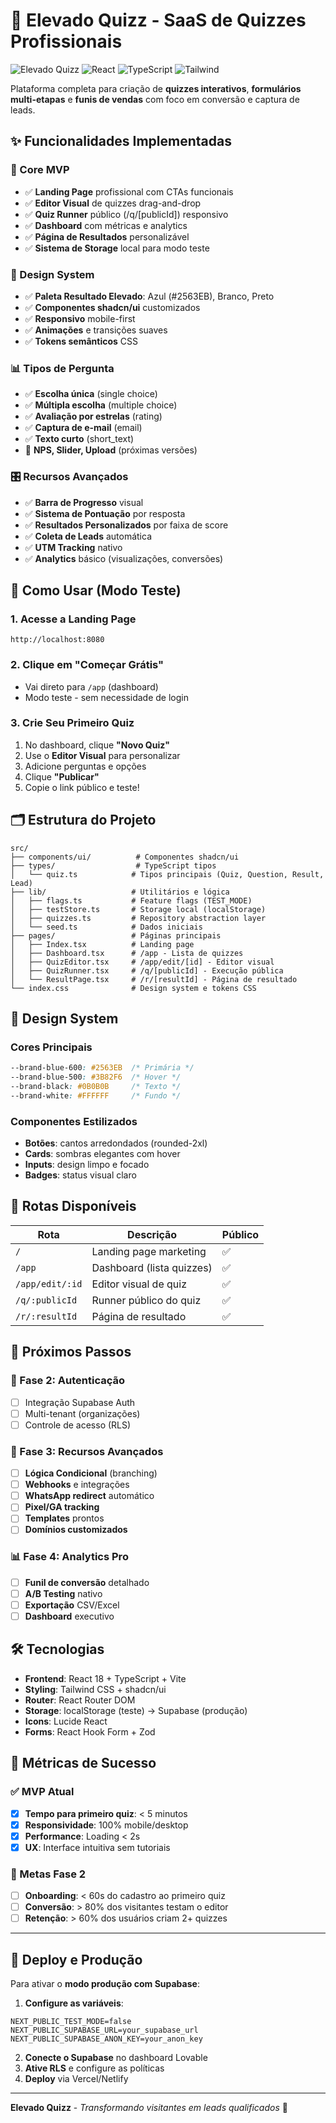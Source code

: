 # 🚀 Elevado Quizz - SaaS de Quizzes Profissionais

![Elevado Quizz](https://img.shields.io/badge/Status-MVP%20Funcional-brightgreen)
![React](https://img.shields.io/badge/React-18.3.1-blue)
![TypeScript](https://img.shields.io/badge/TypeScript-Ready-blue)
![Tailwind](https://img.shields.io/badge/Tailwind-CSS-blue)

Plataforma completa para criação de **quizzes interativos**, **formulários multi-etapas** e **funis de vendas** com foco em conversão e captura de leads.

## ✨ Funcionalidades Implementadas

### 🎯 Core MVP
- ✅ **Landing Page** profissional com CTAs funcionais
- ✅ **Editor Visual** de quizzes drag-and-drop
- ✅ **Quiz Runner** público (/q/[publicId]) responsivo
- ✅ **Dashboard** com métricas e analytics
- ✅ **Página de Resultados** personalizável
- ✅ **Sistema de Storage** local para modo teste

### 🎨 Design System
- ✅ **Paleta Resultado Elevado**: Azul (#2563EB), Branco, Preto
- ✅ **Componentes shadcn/ui** customizados
- ✅ **Responsivo** mobile-first
- ✅ **Animações** e transições suaves
- ✅ **Tokens semânticos** CSS

### 📊 Tipos de Pergunta
- ✅ **Escolha única** (single choice)
- ✅ **Múltipla escolha** (multiple choice)  
- ✅ **Avaliação por estrelas** (rating)
- ✅ **Captura de e-mail** (email)
- ✅ **Texto curto** (short_text)
- 🔄 **NPS, Slider, Upload** (próximas versões)

### 🎛️ Recursos Avançados
- ✅ **Barra de Progresso** visual
- ✅ **Sistema de Pontuação** por resposta
- ✅ **Resultados Personalizados** por faixa de score
- ✅ **Coleta de Leads** automática
- ✅ **UTM Tracking** nativo
- ✅ **Analytics** básico (visualizações, conversões)

## 🚦 Como Usar (Modo Teste)

### 1. Acesse a Landing Page
```
http://localhost:8080
```

### 2. Clique em "Começar Grátis"
- Vai direto para `/app` (dashboard)
- Modo teste - sem necessidade de login

### 3. Crie Seu Primeiro Quiz
1. No dashboard, clique **"Novo Quiz"**
2. Use o **Editor Visual** para personalizar
3. Adicione perguntas e opções
4. Clique **"Publicar"** 
5. Copie o link público e teste!

## 🗂️ Estrutura do Projeto

```
src/
├── components/ui/          # Componentes shadcn/ui
├── types/                  # TypeScript tipos
│   └── quiz.ts            # Tipos principais (Quiz, Question, Result, Lead)
├── lib/                   # Utilitários e lógica
│   ├── flags.ts           # Feature flags (TEST_MODE)
│   ├── testStore.ts       # Storage local (localStorage)
│   ├── quizzes.ts         # Repository abstraction layer
│   └── seed.ts            # Dados iniciais
├── pages/                 # Páginas principais
│   ├── Index.tsx          # Landing page
│   ├── Dashboard.tsx      # /app - Lista de quizzes
│   ├── QuizEditor.tsx     # /app/edit/[id] - Editor visual
│   ├── QuizRunner.tsx     # /q/[publicId] - Execução pública
│   └── ResultPage.tsx     # /r/[resultId] - Página de resultado
└── index.css              # Design system e tokens CSS
```

## 🎨 Design System

### Cores Principais
```css
--brand-blue-600: #2563EB  /* Primária */
--brand-blue-500: #3B82F6  /* Hover */
--brand-black: #0B0B0B     /* Texto */
--brand-white: #FFFFFF     /* Fundo */
```

### Componentes Estilizados
- **Botões**: cantos arredondados (rounded-2xl)
- **Cards**: sombras elegantes com hover
- **Inputs**: design limpo e focado
- **Badges**: status visual claro

## 📱 Rotas Disponíveis

| Rota | Descrição | Público |
|------|-----------|---------|
| `/` | Landing page marketing | ✅ |
| `/app` | Dashboard (lista quizzes) | ✅ |
| `/app/edit/:id` | Editor visual de quiz | ✅ |
| `/q/:publicId` | Runner público do quiz | ✅ |
| `/r/:resultId` | Página de resultado | ✅ |

## 🔧 Próximos Passos

### 🔐 Fase 2: Autenticação
- [ ] Integração Supabase Auth
- [ ] Multi-tenant (organizações)
- [ ] Controle de acesso (RLS)

### 🎯 Fase 3: Recursos Avançados
- [ ] **Lógica Condicional** (branching)
- [ ] **Webhooks** e integrações
- [ ] **WhatsApp redirect** automático
- [ ] **Pixel/GA tracking** 
- [ ] **Templates** prontos
- [ ] **Domínios customizados**

### 📊 Fase 4: Analytics Pro
- [ ] **Funil de conversão** detalhado
- [ ] **A/B Testing** nativo
- [ ] **Exportação** CSV/Excel
- [ ] **Dashboard** executivo

## 🛠️ Tecnologias

- **Frontend**: React 18 + TypeScript + Vite
- **Styling**: Tailwind CSS + shadcn/ui
- **Router**: React Router DOM
- **Storage**: localStorage (teste) → Supabase (produção)
- **Icons**: Lucide React
- **Forms**: React Hook Form + Zod

## 🎯 Métricas de Sucesso

### ✅ MVP Atual
- [x] **Tempo para primeiro quiz**: < 5 minutos
- [x] **Responsividade**: 100% mobile/desktop
- [x] **Performance**: Loading < 2s
- [x] **UX**: Interface intuitiva sem tutoriais

### 🎯 Metas Fase 2
- [ ] **Onboarding**: < 60s do cadastro ao primeiro quiz
- [ ] **Conversão**: > 80% dos visitantes testam o editor
- [ ] **Retenção**: > 60% dos usuários criam 2+ quizzes

---

## 🚀 Deploy e Produção

Para ativar o **modo produção com Supabase**:

1. **Configure as variáveis**:
```env
NEXT_PUBLIC_TEST_MODE=false
NEXT_PUBLIC_SUPABASE_URL=your_supabase_url
NEXT_PUBLIC_SUPABASE_ANON_KEY=your_anon_key
```

2. **Conecte o Supabase** no dashboard Lovable
3. **Ative RLS** e configure as políticas
4. **Deploy** via Vercel/Netlify

---

**Elevado Quizz** - *Transformando visitantes em leads qualificados* 🎯